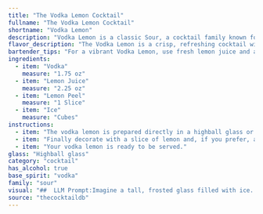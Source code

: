 ```yaml
---
title: "The Vodka Lemon Cocktail"
fullname: "The Vodka Lemon Cocktail"
shortname: "Vodka Lemon"
description: "Vodka Lemon is a classic Sour, a cocktail family known for its simple, tart, and refreshing nature.  While its exact origin is unknown, it's likely a contemporary riff on the Whiskey Sour, taking advantage of Vodka's versatility. "
flavor_description: "The Vodka Lemon is a crisp, refreshing cocktail with a sharp, tart bite.  The vodka provides a clean, neutral base, allowing the lemon juice to shine through with its bright acidity.  A hint of citrus zest from the lemon peel adds a subtle floral aroma, complementing the tangy flavor.  The ice chills the drink, creating a smooth, cool experience. "
bartender_tips: "For a vibrant Vodka Lemon, use fresh lemon juice and a generous twist of peel for maximum citrus aroma.  Muddle the peel gently to release oils, but avoid bitterness.  Shake vigorously with ice to chill and dilute, ensuring a crisp, refreshing drink.  Strain into a chilled glass and garnish with a lemon wedge.  Enjoy! "
ingredients:
  - item: "Vodka"
    measure: "1.75 oz"
  - item: "Lemon Juice"
    measure: "2.25 oz"
  - item: "Lemon Peel"
    measure: "1 Slice"
  - item: "Ice"
    measure: "Cubes"
instructions:
  - item: "The vodka lemon is prepared directly in a highball glass or in a large tumbler: put 6-7 ice cubes in the glass, pour the vodka, lemonade and mix with a bar spoon."
  - item: "Finally decorate with a slice of lemon and, if you prefer, add a few mint leaves."
  - item: "Your vodka lemon is ready to be served."
glass: "Highball glass"
category: "cocktail"
has_alcohol: true
base_spirit: "vodka"
family: "sour"
visual: "##  LLM Prompt:Imagine a tall, frosted glass filled with ice. The liquid within is crystal clear, reflecting the light in a mesmerizing way. It's a beautiful pale yellow, reminiscent of sunshine. Tiny bubbles dance on the surface, creating a gentle effervescence. A thin sliver of lemon peel, curled delicately, sits perched on the edge of the glass, releasing a subtle citrus aroma.  **Describe the appearance of this cocktail in detail, focusing on: *** **The color and clarity of the liquid*** **The texture and movement of the ice*** **The shape and size of the glass*** **The garnish and its effect on the overall appearance****Consider using sensory words to evoke a vivid image of this refreshing cocktail.** "
source: "thecocktaildb"
---
```


